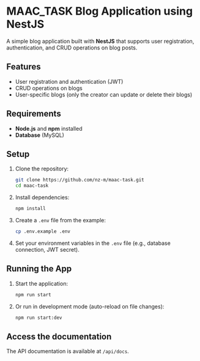 # MAAC_TASK Blog Application using NestJS

A simple blog application built with **NestJS** that supports user registration, authentication, and CRUD operations on blog posts.

## Features

- User registration and authentication (JWT)
- CRUD operations on blogs
- User-specific blogs (only the creator can update or delete their blogs)

## Requirements

- **Node.js** and **npm** installed
- **Database** (MySQL)

## Setup

1. Clone the repository:

    ```bash
    git clone https://github.com/nz-m/maac-task.git
    cd maac-task
    ```

2. Install dependencies:

    ```bash
    npm install
    ```

3. Create a `.env` file from the example:

    ```bash
    cp .env.example .env
    ```

4. Set your environment variables in the `.env` file (e.g., database connection, JWT secret).

## Running the App

1. Start the application:

    ```bash
    npm run start
    ```

2. Or run in development mode (auto-reload on file changes):

    ```bash
    npm run start:dev
    ```

## Access the documentation

The API documentation is available at `/api/docs`.

